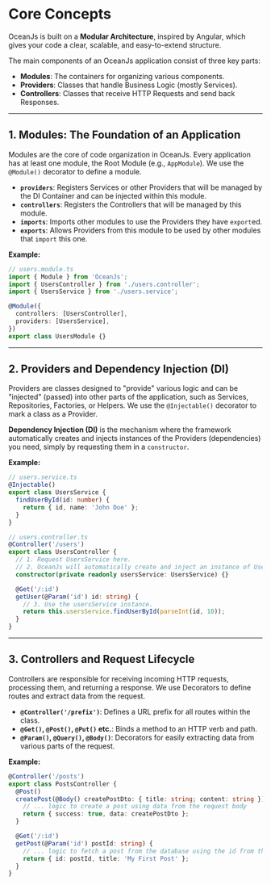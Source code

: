 # Core Concepts

OceanJs is built on a **Modular Architecture**, inspired by Angular, which gives your code a clear, scalable, and easy-to-extend structure.

The main components of an OceanJs application consist of three key parts:

- **Modules**: The containers for organizing various components.
- **Providers**: Classes that handle Business Logic (mostly Services).
- **Controllers**: Classes that receive HTTP Requests and send back Responses.

---

## 1. Modules: The Foundation of an Application

Modules are the core of code organization in OceanJs. Every application has at least one module, the Root Module (e.g., `AppModule`). We use the `@Module()` decorator to define a module.

- **`providers`**: Registers Services or other Providers that will be managed by the DI Container and can be injected within this module.
- **`controllers`**: Registers the Controllers that will be managed by this module.
- **`imports`**: Imports other modules to use the Providers they have `export`ed.
- **`exports`**: Allows Providers from this module to be used by other modules that `import` this one.

**Example:**

```typescript
// users.module.ts
import { Module } from 'OceanJs';
import { UsersController } from './users.controller';
import { UsersService } from './users.service';

@Module({
  controllers: [UsersController],
  providers: [UsersService],
})
export class UsersModule {}
```

---

## 2. Providers and Dependency Injection (DI)

Providers are classes designed to "provide" various logic and can be "injected" (passed) into other parts of the application, such as Services, Repositories, Factories, or Helpers. We use the `@Injectable()` decorator to mark a class as a Provider.

**Dependency Injection (DI)** is the mechanism where the framework automatically creates and injects instances of the Providers (dependencies) you need, simply by requesting them in a `constructor`.

**Example:**

```typescript
// users.service.ts
@Injectable()
export class UsersService {
  findUserById(id: number) {
    return { id, name: 'John Doe' };
  }
}

// users.controller.ts
@Controller('/users')
export class UsersController {
  // 1. Request UsersService here.
  // 2. OceanJs will automatically create and inject an instance of UsersService.
  constructor(private readonly usersService: UsersService) {}

  @Get('/:id')
  getUser(@Param('id') id: string) {
    // 3. Use the usersService instance.
    return this.usersService.findUserById(parseInt(id, 10));
  }
}
```

---

## 3. Controllers and Request Lifecycle

Controllers are responsible for receiving incoming HTTP requests, processing them, and returning a response. We use Decorators to define routes and extract data from the request.

- **`@Controller('/prefix')`**: Defines a URL prefix for all routes within the class.
- **`@Get()`, `@Post()`, `@Put()` etc.**: Binds a method to an HTTP verb and path.
- **`@Param()`, `@Query()`, `@Body()`**: Decorators for easily extracting data from various parts of the request.

**Example:**

```typescript
@Controller('/posts')
export class PostsController {
  @Post()
  createPost(@Body() createPostDto: { title: string; content: string }) {
    // ... logic to create a post using data from the request body
    return { success: true, data: createPostDto };
  }

  @Get('/:id')
  getPost(@Param('id') postId: string) {
    // ... logic to fetch a post from the database using the id from the URL
    return { id: postId, title: 'My First Post' };
  }
}
```
